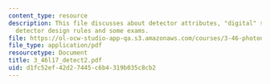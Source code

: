 ```yaml
---
content_type: resource
description: This file discusses about detector attributes, "digital" sensitivity,
  detector design rules and some exams.
file: https://ol-ocw-studio-app-qa.s3.amazonaws.com/courses/3-46-photonic-materials-and-devices-spring-2006/d1fc52ef42d27445c6b4319b035c8cb2_3_46l17_detect2.pdf
file_type: application/pdf
resourcetype: Document
title: 3_46l17_detect2.pdf
uid: d1fc52ef-42d2-7445-c6b4-319b035c8cb2
---
```

